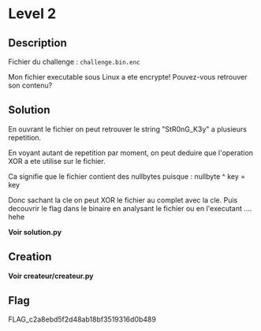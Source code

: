 # Level 2

## Description

Fichier du challenge : `challenge.bin.enc`

Mon fichier executable sous Linux a ete encrypte! Pouvez-vous retrouver son contenu?

## Solution

En ouvrant le fichier on peut retrouver le string "StR0nG_K3y" a plusieurs repetition.

En voyant autant de repetition par moment, on peut deduire que l'operation XOR a ete utilise sur le fichier.

Ca signifie que le fichier contient des nullbytes puisque :  nullbyte ^ key = key

Donc sachant la cle on peut XOR le fichier au complet avec la cle. Puis decouvrir le flag dans le binaire en analysant le fichier ou en l'executant .... hehe


**Voir solution.py**

## Creation

**Voir createur/createur.py**

## Flag

FLAG_c2a8ebd5f2d48ab18bf3519316d0b489
